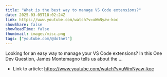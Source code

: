 ```yaml
---
title: "What is the best way to manage VS Code extensions?"
date: 2025-03-05T18:02:24Z
link: https://www.youtube.com/watch?v=uWmNyaw-koc
showShare: false
showReadTime: false
thumbnail: images/misc.png
tags: ["youtube.com/@dotnet"]
---
```

Looking for an easy way to manage your VS Code extensions? In this One Dev Question, James Montemagno tells us about the ...

- Link to article: https://www.youtube.com/watch?v=uWmNyaw-koc